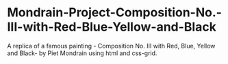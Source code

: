 # Mondrain-Project-Composition-No.-III-with-Red-Blue-Yellow-and-Black
A replica of a famous painting - Composition No. III with Red, Blue, Yellow and Black- by Piet Mondrain using html and css-grid.
